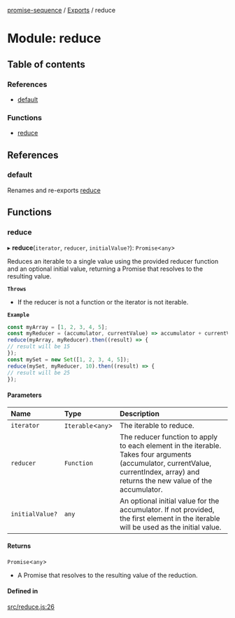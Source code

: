 [promise-sequence](../README.md) / [Exports](../modules.md) / reduce

# Module: reduce

## Table of contents

### References

- [default](reduce.md#default)

### Functions

- [reduce](reduce.md#reduce)

## References

### default

Renames and re-exports [reduce](reduce.md#reduce)

## Functions

### reduce

▸ **reduce**(`iterator`, `reducer`, `initialValue?`): `Promise`<`any`\>

Reduces an iterable to a single value using the provided reducer function and an optional initial value, returning a Promise that resolves to the resulting value.

**`Throws`**

- If the reducer is not a function or the iterator is not iterable.

**`Example`**

```ts
const myArray = [1, 2, 3, 4, 5];
const myReducer = (accumulator, currentValue) => accumulator + currentValue;
reduce(myArray, myReducer).then((result) => {
// result will be 15
});
const mySet = new Set([1, 2, 3, 4, 5]);
reduce(mySet, myReducer, 10).then((result) => {
// result will be 25
});
```

#### Parameters

| Name | Type | Description |
| :------ | :------ | :------ |
| `iterator` | `Iterable`<`any`\> | The iterable to reduce. |
| `reducer` | `Function` | The reducer function to apply to each element in the iterable. Takes four arguments (accumulator, currentValue, currentIndex, array) and returns the new value of the accumulator. |
| `initialValue?` | `any` | An optional initial value for the accumulator. If not provided, the first element in the iterable will be used as the initial value. |

#### Returns

`Promise`<`any`\>

- A Promise that resolves to the resulting value of the reduction.

#### Defined in

[src/reduce.js:26](https://github.com/snowyu/promise-sequence.js/blob/550b1ff/src/reduce.js#L26)

